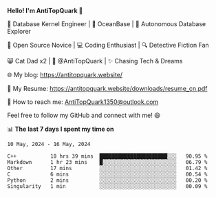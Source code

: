 
**Hello! I'm AntiTopQuark 👋**

🔧 Database Kernel Engineer | 🌊 OceanBase | 🤖 Autonomous Database Explorer

🌱 Open Source Novice | 💻 Coding Enthusiast | 🔍 Detective Fiction Fan

😸 Cat Dad x2 | 🎉 @AntiTopQuark | ✨ Chasing Tech & Dreams

🌐 My blog: https://antitopquark.website/

📄 My Resume: https://antitopquark.website/downloads/resume_cn.pdf

📧 How to reach me: AntiTopQuark1350@outlook.com

Feel free to follow my GitHub and connect with me! 😄

📊 **The last 7 days I spent my time on** 

<!--START_SECTION:waka-->
```text
10 May, 2024 - 16 May, 2024

C++           18 hrs 39 mins  ██████████████████████░░░   90.95 % 
Markdown      1 hr 23 mins    █░░░░░░░░░░░░░░░░░░░░░░░░   06.79 % 
Other         17 mins         ░░░░░░░░░░░░░░░░░░░░░░░░░   01.42 % 
C             6 mins          ░░░░░░░░░░░░░░░░░░░░░░░░░   00.54 % 
Python        2 mins          ░░░░░░░░░░░░░░░░░░░░░░░░░   00.20 % 
Singularity   1 min           ░░░░░░░░░░░░░░░░░░░░░░░░░   00.09 %
```
<!--END_SECTION:waka-->


